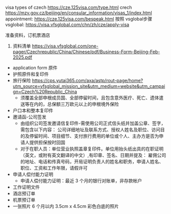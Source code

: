 visa types of czech https://cze.125visa.com/type.html
crech https://mzv.gov.cz/beijing/en/consular_information/visas_1/index.html
appointment: https://cze.125visa.com/bespeak.html
按照 vsglobal步骤
vsglobal: https://visa.vfsglobal.com/chn/zh/cze/apply-visa

准备资料，订机票酒店
1. 资料清单 https://visa.vfsglobal.com/one-pager/Czechrepublic/China/Chinese/pdf/Business-Form-Beijing-Feb-2025.pdf
  - application form 原件
  - 护照原件和复印件
  - 旅行保险  https://cps.yutai365.com/axa/astp/rout-page/home?utm_source=vfsglobal_mission_site&utm_medium=website&utm_campaign=Czech%20Republic_China
    - 须覆盖全部申根成员国、全部停留时间，且包含意外医疗、死亡、遗体遣送等在内的，总保额三万欧元以上的申根境外保险
  - 户口本和整本复印件
  - 邀请函-公司签发
    - 由组织公司签发邀请信复印件-需使用公司正式信头纸并加盖公章、签字，需包含以下内容：
      公司详细地址及联系方式、授权人姓名及职位、访问目的及停留时间、项目细节、支付旅行费用的单位或个人、主办方是否为申请人提供担保按时回国
    - 对于在职人员：单位营业执照盖章复印件。单位用抬头纸出具的在职证明（英文，或附有英文翻译的中文）,有印章、签名、日期并提及：
      雇佣公司的地址、电话和传真号码，开局证明负责人的姓名和职务，申请人姓名、职位、工资和工作年限，请假许可
  - 申请人偿付能力证明
    - 申请人偿付能力证明：最近 3 个月的银行对账单，非存款帐户
  - 工作证明文件
  - 酒店预订单
  - 机票预订单
  - 一张照片 6 个月以内 3.5cm x 4.5cm 彩色白底的照片


